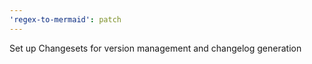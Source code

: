 ```yaml
---
'regex-to-mermaid': patch
---
```


Set up Changesets for version management and changelog generation
